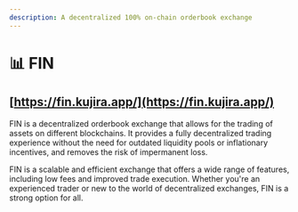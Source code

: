 ```yaml
---
description: A decentralized 100% on-chain orderbook exchange
---
```


# 📊 FIN

## [https://fin.kujira.app/](https://fin.kujira.app/)

FIN is a decentralized orderbook exchange that allows for the trading of assets on different blockchains. It provides a fully decentralized trading experience without the need for outdated liquidity pools or inflationary incentives, and removes the risk of impermanent loss.

FIN is a scalable and efficient exchange that offers a wide range of features, including low fees and improved trade execution. Whether you're an experienced trader or new to the world of decentralized exchanges, FIN is a strong option for all.
